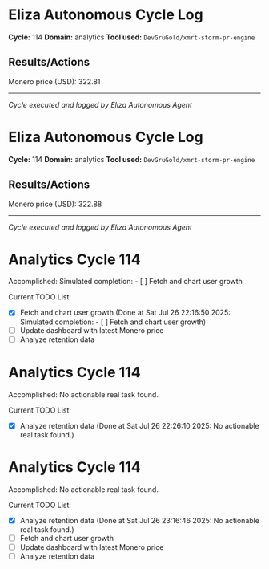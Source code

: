 # Eliza Autonomous Cycle Log

**Cycle:** 114
**Domain:** analytics
**Tool used:** `DevGruGold/xmrt-storm-pr-engine`

## Results/Actions
Monero price (USD): 322.81

---
*Cycle executed and logged by Eliza Autonomous Agent*

# Eliza Autonomous Cycle Log

**Cycle:** 114
**Domain:** analytics
**Tool used:** `DevGruGold/xmrt-storm-pr-engine`

## Results/Actions
Monero price (USD): 322.88

---
*Cycle executed and logged by Eliza Autonomous Agent*

# Analytics Cycle 114

Accomplished: Simulated completion: - [ ] Fetch and chart user growth

Current TODO List:

- [x] Fetch and chart user growth  (Done at Sat Jul 26 22:16:50 2025: Simulated completion: - [ ] Fetch and chart user growth)
- [ ] Update dashboard with latest Monero price
- [ ] Analyze retention data

# Analytics Cycle 114

Accomplished: No actionable real task found.

Current TODO List:

- [x] Analyze retention data  (Done at Sat Jul 26 22:26:10 2025: No actionable real task found.)

# Analytics Cycle 114

Accomplished: No actionable real task found.

Current TODO List:

- [x] Analyze retention data  (Done at Sat Jul 26 23:16:46 2025: No actionable real task found.)
- [ ] Fetch and chart user growth
- [ ] Update dashboard with latest Monero price
- [ ] Analyze retention data